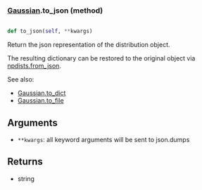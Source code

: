 ### [Gaussian](Gaussian.md).to_json (method)


```py

def to_json(self, **kwargs)

```



Return the json representation of the distribution object.

The resulting dictionary can be restored to the original object
via [npdists.from_json](npdists.from_json.md).

See also:

* [Gaussian.to_dict](Gaussian.to_dict.md)
* [Gaussian.to_file](Gaussian.to_file.md)

Arguments
---------
* `**kwargs`: all keyword arguments will be sent to json.dumps

Returns
--------
* string


